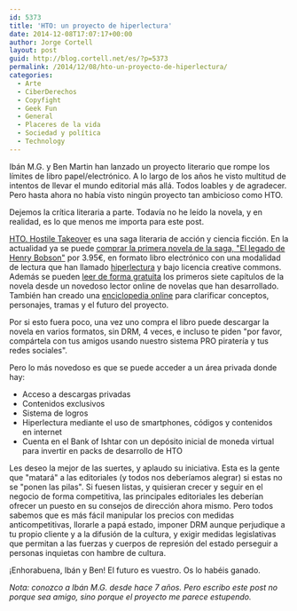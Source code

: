 ```yaml
---
id: 5373
title: 'HTO: un proyecto de hiperlectura'
date: 2014-12-08T17:07:17+00:00
author: Jorge Cortell
layout: post
guid: http://blog.cortell.net/es/?p=5373
permalink: /2014/12/08/hto-un-proyecto-de-hiperlectura/
categories:
  - Arte
  - CiberDerechos
  - Copyfight
  - Geek Fun
  - General
  - Placeres de la vida
  - Sociedad y polí­tica
  - Technology
---
```

Ibán M.G. y Ben Martin han lanzado un proyecto literario que rompe los límites de libro papel/electrónico. A lo largo de los años he visto multitud de intentos de llevar el mundo editorial más allá. Todos loables y de agradecer. Pero hasta ahora no había visto ningún proyecto tan ambicioso como HTO.

Dejemos la crítica literaria a parte. Todavía no he leído la novela, y en realidad, es lo que menos me importa para este post.

[HTO. Hostile Takeover](http://www.htonovel.cc/) es una saga literaria de acción y ciencia ficción. En la actualidad ya se puede <a title="https://www.htonovel.cc/comprar" href="https://www.htonovel.cc/comprar" target="_blank">comprar la primera novela de la saga, "El legado de Henry Bobson"</a> por 3.95€, en formato libro electrónico con una modalidad de lectura que han llamado [hiperlectura](http://www.htonovel.cc/hiperlectura) y bajo licencia creative commons. Además se pueden [leer de forma gratuita](http://www.htonovel.cc/el-legado-de-henry-bobson/indice) los primeros siete capítulos de la novela desde un novedoso lector online de novelas que han desarrollado. También han creado una [enciclopedia online](http://htonovel.cc/HTOpedia) para clarificar conceptos, personajes, tramas y el futuro del proyecto.

Por si esto fuera poco, una vez uno compra el libro puede descargar la novela en varios formatos, sin DRM, 4 veces, e incluso te piden "por favor, compártela con tus amigos usando nuestro sistema PRO piratería y tus redes sociales".

Pero lo más novedoso es que se puede acceder a un área privada donde hay:

  * Acceso a descargas privadas
  * Contenidos exclusivos
  * Sistema de logros
  * Hiperlectura mediante el uso de smartphones, códigos y contenidos en internet
  * Cuenta en el Bank of Ishtar con un depósito inicial de moneda virtual para invertir en packs de desarrollo de HTO

Les deseo la mejor de las suertes, y aplaudo su iniciativa. Esta es la gente que "matará" a las editoriales (y todos nos deberíamos alegrar) si estas no se "ponen las pilas". Si fuesen listas, y quisieran crecer y seguir en el negocio de forma competitiva, las principales editoriales les deberían ofrecer un puesto en su consejos de dirección ahora mismo. Pero todos sabemos que es más fácil manipular los precios con medidas anticompetitivas, llorarle a papá estado, imponer DRM aunque perjudique a tu propio cliente y a la difusión de la cultura, y exigir medidas legislativas que permitan a las fuerzas y cuerpos de represión del estado perseguir a personas inquietas con hambre de cultura.

¡Enhorabuena, Ibán y Ben! El futuro es vuestro. Os lo habéis ganado.

_Nota: conozco a Ibán M.G. desde hace 7 años. Pero escribo este post no porque sea amigo, sino porque el proyecto me parece estupendo._

&nbsp;